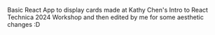 Basic React App to display cards made at Kathy Chen's Intro to React Technica 2024 Workshop and then edited by me for some aesthetic changes :D
